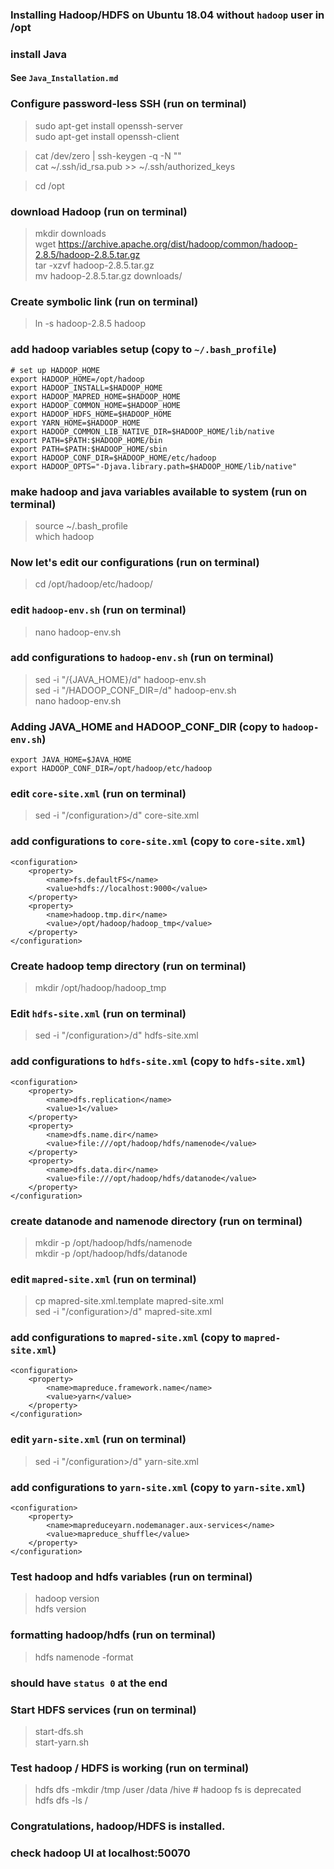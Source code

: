 ### Installing Hadoop/HDFS on Ubuntu 18.04 without `hadoop` user in /opt

### install Java
#### See `Java_Installation.md`

### Configure password-less SSH (run on terminal)
> sudo apt-get install openssh-server <br>
> sudo apt-get install openssh-client <br>

> cat /dev/zero | ssh-keygen -q -N "" <br>
> cat ~/.ssh/id_rsa.pub >> ~/.ssh/authorized_keys <br>

> cd /opt


### download Hadoop (run on terminal)
> mkdir downloads <br>
> wget https://archive.apache.org/dist/hadoop/common/hadoop-2.8.5/hadoop-2.8.5.tar.gz <br>
> tar -xzvf hadoop-2.8.5.tar.gz <br>
> mv hadoop-2.8.5.tar.gz downloads/


### Create symbolic link (run on terminal)
> ln -s hadoop-2.8.5 hadoop


### add hadoop variables setup (copy to `~/.bash_profile`)
    # set up HADOOP_HOME
    export HADOOP_HOME=/opt/hadoop
    export HADOOP_INSTALL=$HADOOP_HOME
    export HADOOP_MAPRED_HOME=$HADOOP_HOME
    export HADOOP_COMMON_HOME=$HADOOP_HOME
    export HADOOP_HDFS_HOME=$HADOOP_HOME
    export YARN_HOME=$HADOOP_HOME
    export HADOOP_COMMON_LIB_NATIVE_DIR=$HADOOP_HOME/lib/native
    export PATH=$PATH:$HADOOP_HOME/bin
    export PATH=$PATH:$HADOOP_HOME/sbin
    export HADOOP_CONF_DIR=$HADOOP_HOME/etc/hadoop
    export HADOOP_OPTS="-Djava.library.path=$HADOOP_HOME/lib/native"
 

### make hadoop and java variables available to system (run on terminal)
> source ~/.bash_profile  <br>
> which hadoop


### Now let's edit our configurations (run on terminal)
> cd /opt/hadoop/etc/hadoop/


### edit `hadoop-env.sh` (run on terminal)
> nano hadoop-env.sh


### add configurations to `hadoop-env.sh` (run on terminal)
> sed -i "/{JAVA_HOME}/d"  hadoop-env.sh  <br>
> sed -i "/HADOOP_CONF_DIR=/d"  hadoop-env.sh <br>
> nano hadoop-env.sh


### Adding JAVA_HOME and HADOOP_CONF_DIR (copy to `hadoop-env.sh`)
    export JAVA_HOME=$JAVA_HOME
    export HADOOP_CONF_DIR=/opt/hadoop/etc/hadoop


### edit `core-site.xml` (run on terminal)
> sed -i "/configuration>/d" core-site.xml


### add configurations to `core-site.xml` (copy to `core-site.xml`)
    <configuration>
        <property>
            <name>fs.defaultFS</name>
            <value>hdfs://localhost:9000</value>
        </property>
        <property>
            <name>hadoop.tmp.dir</name>
            <value>/opt/hadoop/hadoop_tmp</value>
        </property>
    </configuration>


### Create hadoop temp directory (run on terminal)
> mkdir /opt/hadoop/hadoop_tmp


### Edit `hdfs-site.xml` (run on terminal)
> sed -i "/configuration>/d" hdfs-site.xml


### add configurations to `hdfs-site.xml` (copy to `hdfs-site.xml`)
    <configuration>
        <property>
            <name>dfs.replication</name>
            <value>1</value>
        </property>
        <property>
            <name>dfs.name.dir</name>
            <value>file:///opt/hadoop/hdfs/namenode</value>
        </property>
        <property>
            <name>dfs.data.dir</name>
            <value>file:///opt/hadoop/hdfs/datanode</value>
        </property>
    </configuration>


### create datanode and namenode directory (run on terminal)
> mkdir -p /opt/hadoop/hdfs/namenode <br>
> mkdir -p /opt/hadoop/hdfs/datanode


### edit `mapred-site.xml` (run on terminal)
> cp mapred-site.xml.template mapred-site.xml <br>
> sed -i "/configuration>/d" mapred-site.xml


### add configurations to `mapred-site.xml` (copy to `mapred-site.xml`)
    <configuration>
        <property>
            <name>mapreduce.framework.name</name>
            <value>yarn</value>
        </property>
    </configuration>


### edit `yarn-site.xml`  (run on terminal)
> sed -i "/configuration>/d" yarn-site.xml


### add configurations to `yarn-site.xml` (copy to `yarn-site.xml`)
    <configuration>
        <property>
            <name>mapreduceyarn.nodemanager.aux-services</name>
            <value>mapreduce_shuffle</value>
        </property>
    </configuration>


### Test hadoop and hdfs variables (run on terminal)
> hadoop version <br>
> hdfs version


### formatting hadoop/hdfs (run on terminal)
> hdfs namenode -format
### should have `status 0` at the end


### Start HDFS services (run on terminal)
> start-dfs.sh <br>
> start-yarn.sh


### Test hadoop / HDFS is working (run on terminal)
> hdfs dfs -mkdir /tmp /user /data /hive # hadoop fs is deprecated <br>
> hdfs dfs -ls /


### Congratulations, hadoop/HDFS is installed.
### check hadoop UI at localhost:50070